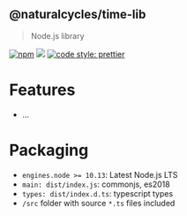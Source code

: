 ## @naturalcycles/time-lib

> Node.js library

[![npm](https://img.shields.io/npm/v/@naturalcycles/time-lib/latest.svg)](https://www.npmjs.com/package/@naturalcycles/time-lib)
[![](https://circleci.com/gh/NaturalCycles/time-lib.svg?style=shield&circle-token=123)](https://circleci.com/gh/NaturalCycles/time-lib)
[![code style: prettier](https://img.shields.io/badge/code_style-prettier-ff69b4.svg?style=flat-square)](https://github.com/prettier/prettier)

# Features

- ...

# Packaging

- `engines.node >= 10.13`: Latest Node.js LTS
- `main: dist/index.js`: commonjs, es2018
- `types: dist/index.d.ts`: typescript types
- `/src` folder with source `*.ts` files included
